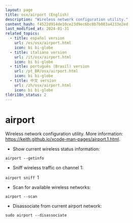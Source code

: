 ```yaml
---
layout: page
title: osx/airport (English)
description: "Wireless network configuration utility."
content_hash: f4522d914de10ce23d9ec6bc0b7b003a4233e2ed
last_modified_at: 2024-01-31
related_topics:
  - title: español version
    url: /es/osx/airport.html
    icon: bi bi-globe
  - title: italiano version
    url: /it/osx/airport.html
    icon: bi bi-globe
  - title: português (Brasil) version
    url: /pt_BR/osx/airport.html
    icon: bi bi-globe
  - title: 中文 version
    url: /zh/osx/airport.html
    icon: bi bi-globe
tldri18n_status: 2
---
```

# airport

Wireless network configuration utility.
More information: <https://keith.github.io/xcode-man-pages/airport.1.html>.

- Show current wireless status information:

`airport --getinfo`

- Sniff wireless traffic on channel 1:

`airport sniff `<span class="tldr-var badge badge-pill bg-dark-lm bg-white-dm text-white-lm text-dark-dm font-weight-bold">1</span>

- Scan for available wireless networks:

`airport --scan`

- Disassociate from current airport network:

`sudo airport --disassociate`
